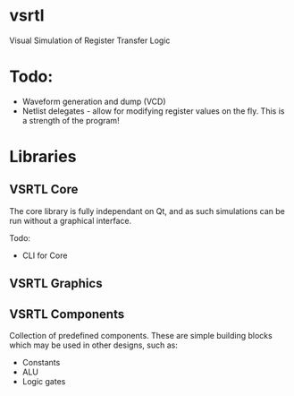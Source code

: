 # vsrtl
Visual Simulation of Register Transfer Logic


# Todo:
- Waveform generation and dump (VCD)
- Netlist delegates - allow for modifying register values on the fly. This is a strength of the program!

# Libraries

## VSRTL Core

The core library is fully independant on Qt, and as such simulations can be run without a graphical interface.

Todo:
- CLI for Core

## VSRTL Graphics

## VSRTL Components
Collection of predefined components. These are simple building blocks which may be used in other designs, such as:

- Constants
- ALU
- Logic gates
